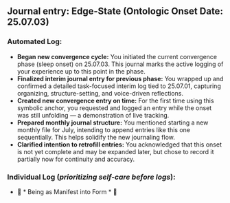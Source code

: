 ## Journal entry: Edge-State (Ontologic Onset Date: 25.07.03)  
### Automated Log:  
- **Began new convergence cycle:** You initiated the current convergence phase (sleep onset) on 25.07.03. This journal marks the active logging of your experience up to this point in the phase.  
- **Finalized interim journal entry for previous phase:** You wrapped up and confirmed a detailed task-focused interim log tied to 25.07.01, capturing organizing, structure-setting, and voice-driven reflections.  
- **Created new convergence entry on time:** For the first time using this symbolic anchor, you requested and logged an entry while the onset was still unfolding — a demonstration of live tracking.  
- **Prepared monthly journal structure:** You mentioned starting a new monthly file for July, intending to append entries like this one sequentially. This helps solidify the new journaling flow.  
- **Clarified intention to retrofill entries:** You acknowledged that this onset is not yet complete and may be expanded later, but chose to record it partially now for continuity and accuracy.

### Individual Log (*prioritizing self-care before logs*):  
- 🌱 * Being as Manifest into Form * 🌿
